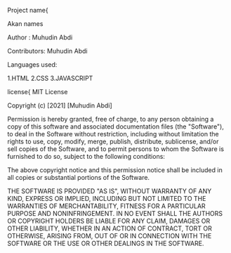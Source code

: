 Project name{

   Akan names
   
   Author :
     Muhudin Abdi
     
   Contributors:
     Muhudin Abdi
     
     
  Languages used:
  
  1.HTML
  2.CSS
  3.JAVASCRIPT    
     
     
     
     
     
  license{
     MIT License

Copyright (c) [2021] [Muhudin Abdi]


Permission is hereby granted, free of charge, to any person obtaining a copy
of this software and associated documentation files (the "Software"), to deal
in the Software without restriction, including without limitation the rights
to use, copy, modify, merge, publish, distribute, sublicense, and/or sell
copies of the Software, and to permit persons to whom the Software is
furnished to do so, subject to the following conditions:

The above copyright notice and this permission notice shall be included in all
copies or substantial portions of the Software.

THE SOFTWARE IS PROVIDED "AS IS", WITHOUT WARRANTY OF ANY KIND, EXPRESS OR
IMPLIED, INCLUDING BUT NOT LIMITED TO THE WARRANTIES OF MERCHANTABILITY,
FITNESS FOR A PARTICULAR PURPOSE AND NONINFRINGEMENT. IN NO EVENT SHALL THE
AUTHORS OR COPYRIGHT HOLDERS BE LIABLE FOR ANY CLAIM, DAMAGES OR OTHER
LIABILITY, WHETHER IN AN ACTION OF CONTRACT, TORT OR OTHERWISE, ARISING FROM,
OUT OF OR IN CONNECTION WITH THE SOFTWARE OR THE USE OR OTHER DEALINGS IN THE
SOFTWARE.
     
